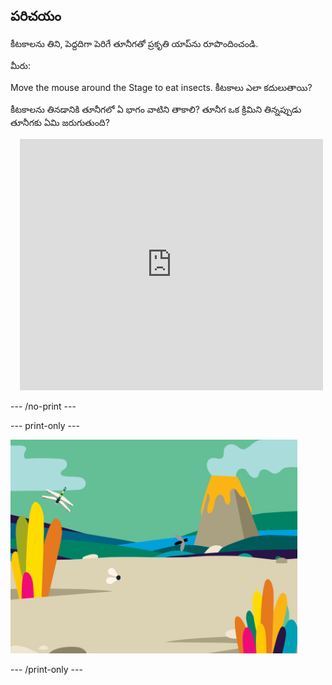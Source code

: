 ## పరిచయం

కీటకాలను తిని, పెద్దదిగా పెరిగే తూనీగతో ప్రకృతి యాప్‌ను రూపొందించండి.

మీరు:

<div style="display: flex; flex-wrap: wrap">
<div style="flex-basis: 175px; flex-grow: 1">  
Move the mouse around the Stage to eat insects. కీటకాలు ఎలా కదులుతాయి?

కీటకాలను తినడానికి తూనీగలో ఏ భాగం వాటిని తాకాలి? తూనీగ ఒక క్రిమిని తిన్నప్పుడు తూనీగకు ఏమి జరుగుతుంది?
</div>
<div class="scratch-preview" style="margin-left: 15px;">
  <iframe allowtransparency="true" width="485" height="402" src="https://scratch.mit.edu/projects/embed/521688740/?autostart=false" frameborder="0"></iframe>
</div>
</div>

--- /no-print ---

--- print-only ---

![పూర్తయిన ప్రాజెక్ట్](images/showcase_static.png)

--- /print-only ---
